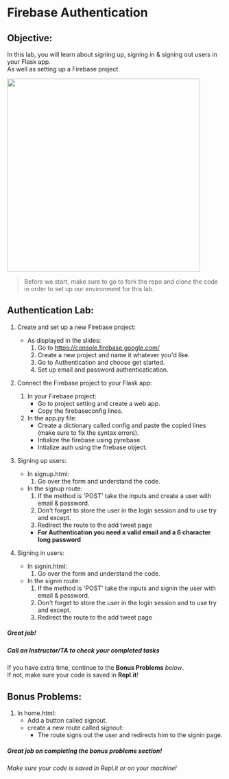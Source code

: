 # Firebase Authentication

## Objective: 
In this lab, you will learn about signing up, signing in & signing out users in your Flask app. <br/>
As well as setting up a Firebase project.




<img src="https://i.ytimg.com/vi/8sGY55yxicA/maxresdefault.jpg" width="450">




> Before we start, make sure to go to fork the repo and clone the code in order to set up our environment for this lab.


## Authentication Lab:

1. Create and set up a new Firebase project:
    - As displayed in the slides:
        1. Go to https://console.firebase.google.com/
        2. Create a new project and name it whatever you'd like.
        3. Go to Authentication and choose get started.
        4. Set up email and password authenticatication.
        

2. Connect the Firebase project to your Flask app:
    1. In your Firebase project:
        - Go to project setting and create a web app.
        - Copy the firebaseconfig lines.
    2. In the app.py file:
        - Create a dictionary called config and paste the copied lines (make sure to fix the syntax errors).
        - Intialize the firebase using pyrebase.
        - Intialize auth using the firebase object.
    
        
3. Signing up users:
    - In signup.html:
        1. Go over the form and understand the code.
    - In the signup route:
        1. If the method is 'POST' take the inputs and create a user with email & password.
        2. Don't forget to store the user in the login session and to use try and except.
        3. Redirect the route to the add tweet page
        - **For Authentication you need a valid email and a 6 character long password**
    

4. Signing in users:
    - In signin.html:
        1. Go over the form and understand the code.
    - In the signin route:
        1. If the method is 'POST' take the inputs and signin the user with email & password.
        2. Don't forget to store the user in the login session and to use try and except.
        3. Redirect the route to the add tweet page



##### Great job!
##### Call an Instructor/TA to check your completed tasks
 

If you have extra time, continue to the **Bonus Problems** *below*.  
If not, make sure your code is saved in **Repl.it**!



## Bonus Problems: 
1. In home.html:
    - Add a button called signout.
    - create a new route called signout:
        - The route signs out the user and redirects him to the signin page.

##### Great job on completing the bonus problems section!  
###### Make sure your code is saved in Repl.it or on your machine!



